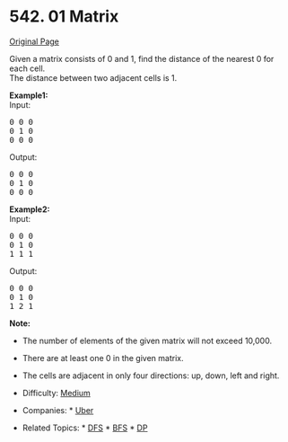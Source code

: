 # 542. 01 Matrix  
[Original Page](https://leetcode.com/problems/01-matrix/)  

Given a matrix consists of 0 and 1, find the distance of the nearest 0 for each cell.  
The distance between two adjacent cells is 1.  

**Example1:**   
Input:  
<pre>
0 0 0
0 1 0
0 0 0
</pre>

Output:
<pre>
0 0 0
0 1 0
0 0 0
</pre>

**Example2:**  
Input:  
<pre>
0 0 0
0 1 0
1 1 1
</pre>

Output:
<pre>
0 0 0
0 1 0
1 2 1
</pre> 

**Note:**  
* The number of elements of the given matrix will not exceed 10,000.
* There are at least one 0 in the given matrix.
* The cells are adjacent in only four directions: up, down, left and right.


* Difficulty: [Medium](https://leetcode.com/problemset/all/?difficulty=Midium)
* Companies: * [Uber](https://leetcode.com/company/uber/)
* Related Topics: * [DFS](https://leetcode.com/tag/depth-first-search/) * [BFS](https://leetcode.com/tag/breadth-first-search/) * [DP](https://leetcode.com/tag/dynamic-programming/)